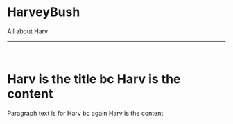 # HarveyBush
All about Harv
<br><hr><br>
<h1>Harv is the title bc Harv is the content</h1>
<p>Paragraph text is for Harv bc again Harv is the content</h3>
